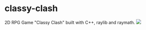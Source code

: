 # classy-clash
2D RPG Game "Classy Clash" built with C++, raylib and raymath. 
![](https://github.com/zakkaiProxy/classy-clash/blob/main/demo/classy-clash%20demo.gif)
